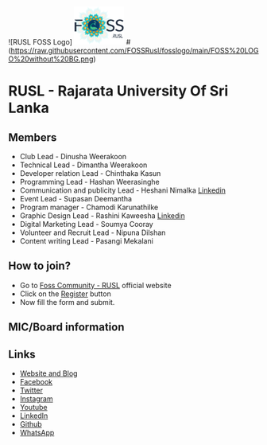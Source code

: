 



![RUSL FOSS Logo] <img src="https://raw.githubusercontent.com/FOSSRusl/fosslogo/main/FOSS%20LOGO%20without%20BG.png" width="20%" />
#(https://raw.githubusercontent.com/FOSSRusl/fosslogo/main/FOSS%20LOGO%20without%20BG.png)


# RUSL - Rajarata University Of Sri Lanka 


## Members

* Club Lead - Dinusha Weerakoon                                                               
* Technical Lead - Dimantha Weerakoon 
* Developer relation Lead - Chinthaka Kasun 
* Programming Lead - Hashan Weerasinghe 
* Communication and publicity Lead - Heshani Nimalka [Linkedin](https://www.linkedin.com/in/heshani-rajasinghe-82a0b0165) 
* Event Lead - Supasan Deemantha 
* Program manager - Chamodi Karunathilke
* Graphic Design Lead - Rashini Kaweesha [Linkedin](https://www.linkedin.com/in/rashini-kaweesha-589062199/) 
* Digital Marketing Lead - Soumya Cooray
* Volunteer and Recruit Lead - Nipuna Dilshan
* Content writing Lead - Pasangi Mekalani


## How to join?

- Go to [Foss Community - RUSL](https://fossrusl.github.io) official website
- Click on the [Register](https://fossrajarata.typeform.com/to/LGFIUjpk) button 
- Now fill the form and submit.

## MIC/Board information



## Links

- [Website and Blog](https://fossrusl.github.io/)  
- [Facebook](https://www.facebook.com/fossrusl/)  
- [Twitter](https://twitter.com/FossRusl)
- [Instagram](https://Instagram.com/foss_rusl)
- [Youtube](https://www.youtube.com/channel/UCyWPOgvZMINSe4yi2lrvzjQ)
- [LinkedIn](https://www.linkedin.com/company/foss-community-rusl)
- [Github](https://github.com/FOSSRusl)
- [WhatsApp](https://chat.whatsapp.com/EI2X3Kv4HBIG7JpCSqE0Lk)










